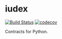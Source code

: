 # iudex

[![Build Status](https://travis-ci.org/JoshKarpel/iudex.svg?branch=master)](https://travis-ci.org/JoshKarpel/iudex)
[![codecov](https://codecov.io/gh/JoshKarpel/iudex/branch/master/graph/badge.svg)](https://codecov.io/gh/JoshKarpel/iudex)

Contracts for Python.
